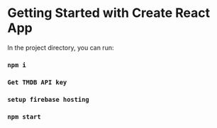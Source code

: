 # Getting Started with Create React App


In the project directory, you can run:

### `npm i`

### `Get TMDB API key`

### `setup firebase hosting `

### `npm start`


